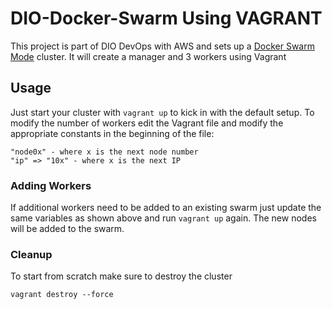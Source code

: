 # DIO-Docker-Swarm Using VAGRANT

This project is part of DIO DevOps with AWS and sets up a [Docker Swarm Mode][1] cluster. It will create a manager and 3 workers using Vagrant

## Usage
Just start your cluster with ```vagrant up``` to kick in with the default setup. To modify the number of workers edit the Vagrant file and modify the appropriate constants in the beginning of the file:
```
"node0x" - where x is the next node number
"ip" => "10x" - where x is the next IP
```

### Adding Workers
If additional  workers need to be added to an existing swarm just update the same variables as shown above and run ```vagrant up``` again. The new nodes will be added to the swarm.

### Cleanup
To start from scratch make sure to destroy the cluster
```
vagrant destroy --force
```


[1]: https://docs.docker.com/engine/swarm/
